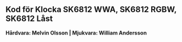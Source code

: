 <h2>Kod för Klocka SK6812 WWA, SK6812 RGBW, SK6812 Låst</h2>
<b>Hårdvara: Melvin Olsson | Mjukvara: William Andersson<b>
